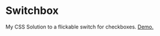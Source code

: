 # Switchbox
My CSS Solution to a flickable switch for checkboxes. [Demo.](https://rawgit.com/elpollitodiablo/switchbox/master/demo.html)
